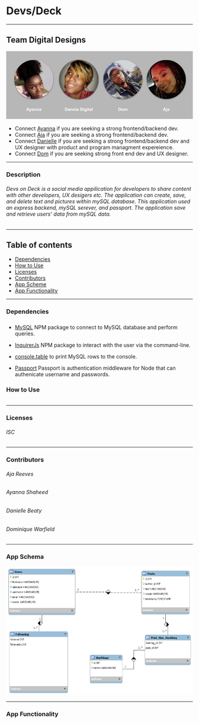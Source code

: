 # Devs/Deck
---
## Team Digital Designs
![teamDigtialDesigns](public/assets/team.png?size=250)<br/>

* Connect [Ayanna](https://github.com/ashaheed3) if you are seeking a strong frontend/backend dev.
* Connect [Aja](https://github.com/clemsontigress) if you are seeking  a strong frontend/backend dev.
* Connect [Danielle](https://github.com/DannieDigital) if you are seeking a strong frontend/backend dev and UX designer with product and program managment expereience. 
* Connect [Dom](https://github.com/domwarit) if you are seeking strong front end dev and UX designer.


----
### Description
###### Devs on Deck is a social media appilication for developers to share content with other developers, UX desigers etc. The application can create, save, and delete text and pictures within mySQL database. This application used an express backend, mySQL serever, and passport. The application save and retrieve users' data from mySQL data. 

---
## Table of contents
* [Dependencies](#Dependencies)
* [How to Use](#how-to-Use)
* [Licenses](#Licenses)
* [Contributors](#Contributors)
* [App Scheme](#App-Fuctionality)
* [App Functionality](#App-Fuctionality)

---

### Dependencies
##### 

* [MySQL](https://www.npmjs.com/package/mysql) NPM package to connect to MySQL database and perform queries.

* [InquirerJs](https://www.npmjs.com/package/inquirer/v/0.2.3) NPM package to interact with the user via the command-line.

* [console.table](https://www.npmjs.com/package/console.table) to print MySQL rows to the console.

* [Passport](http://www.passportjs.org/docs/) Passport is authentication middleware for Node that can authenicate username and passwords. 

### How to Use
###### 
---
### Licenses
###### ISC
---
### Contributors
###### Aja Reeves
###### Ayanna Shaheed 
###### Danielle Beaty
###### Dominique Warfield 
---
### App Schema
![](public/assets/database.png)

---
### App Functionality